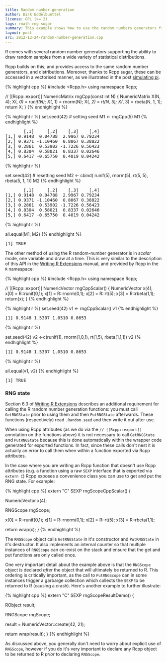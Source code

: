 ```yaml
---
title: Random number generation
author: Dirk Eddelbuettel
license: GPL (>= 2)
tags: rmath rng sugar
summary: This example shows how to use the random numbers generators from R
layout: post
src: 2012-12-24-random-number-generation.cpp
---
```

R comes with several random number generators supporting the
ability to draw random samples from a wide variety of statistical
distributions.

Rcpp builds on this, and provides access to the same random number
generators, and distributions.  Moreover, thanks to Rcpp sugar,
these can be accessed in a vectorised manner, as we illustrated
in the post [simulating pi](../simulating-pi).



{% highlight cpp %}
#include <Rcpp.h>
using namespace Rcpp;

// [[Rcpp::export]]
NumericMatrix rngCpp(const int N) {
  NumericMatrix X(N, 4);
  X(_, 0) = runif(N);
  X(_, 1) = rnorm(N);
  X(_, 2) = rt(N, 5);
  X(_, 3) = rbeta(N, 1, 1);
  return X;
}
{% endhighlight %}


{% highlight r %}
 set.seed(42)     # setting seed
 M1 <- rngCpp(5)
 M1
{% endhighlight %}



<pre class="output">
       [,1]     [,2]    [,3]    [,4]
[1,] 0.9148  0.04788  2.9967 0.79234
[2,] 0.9371 -1.10460  0.8067 0.38822
[3,] 0.2861  0.53902 -1.7226 0.56423
[4,] 0.8304  0.58021  0.8337 0.02646
[5,] 0.6417 -0.65750  0.4019 0.04242
</pre>



{% highlight r %}

 set.seed(42)	  # resetting seed
 M2 <- cbind( runif(5), rnorm(5), rt(5, 5), rbeta(5, 1, 1))
 M2
{% endhighlight %}



<pre class="output">
       [,1]     [,2]    [,3]    [,4]
[1,] 0.9148  0.04788  2.9967 0.79234
[2,] 0.9371 -1.10460  0.8067 0.38822
[3,] 0.2861  0.53902 -1.7226 0.56423
[4,] 0.8304  0.58021  0.8337 0.02646
[5,] 0.6417 -0.65750  0.4019 0.04242
</pre>



{% highlight r %}
 
 all.equal(M1, M2)
{% endhighlight %}



<pre class="output">
[1] TRUE
</pre>


The other method of using the R random-number generator is in
<em>scalar</em> mode, one variable and draw at a time. This is very
similar to the description of this API in the
[Writing R Extensions](http://cran.r-project.org/doc/manuals/R-exts.html) 
manual, and provided by Rcpp in the <code>R</code> namespace:

{% highlight cpp %}
#include <Rcpp.h>
using namespace Rcpp;

// [[Rcpp::export]]
NumericVector rngCppScalar() {
  NumericVector x(4);
  x[0] = R::runif(0,1);
  x[1] = R::rnorm(0,1);
  x[2] = R::rt(5);
  x[3] = R::rbeta(1,1);
  return(x);
}
{% endhighlight %}


{% highlight r %}
 set.seed(42)
 v1 <- rngCppScalar()
 v1
{% endhighlight %}



<pre class="output">
[1] 0.9148 1.5307 1.0510 0.8653
</pre>



{% highlight r %}

 set.seed(42)
 v2 <-c(runif(1), rnorm(1,0,1), rt(1,5), rbeta(1,1,1))
 v2
{% endhighlight %}



<pre class="output">
[1] 0.9148 1.5307 1.0510 0.8653
</pre>



{% highlight r %}

 all.equal(v1, v2)
{% endhighlight %}



<pre class="output">
[1] TRUE
</pre>

### RNG state

Section 6.3 of [Writing R
Extensions](http://cran.r-project.org/doc/manuals/r-release/R-exts.html#Random-number-generation)
describes an additional requirement for calling the R random number
generation functions: you must call `GetRNGState` prior to using them and
then `PutRNGState` afterwards. These functions (respectively) read 
`.Random.seed` and then write it out after use.

When using Rcpp attributes (as we do via the `// [[Rcpp::export]]` annotation
on the functions above) it is not necessary to call `GetRNGState` and
`PutRNGState` because this is done automatically within the wrapper code
generated for exported functions. In fact, since these calls don't nest it is
actually an error to call them when within a function exported via Rcpp
attributes.

In the case where you are writing an Rcpp function that doesn't use Rcpp
attributes (e.g. a function using a raw `SEXP` interface that is exported via
`extern C`) Rcpp exposes a convenience class you can use to get and put the
RNG state. For example:

{% highlight cpp %}
extern "C" SEXP rngScopeCppScalar() {
  
  NumericVector x(4);
  
  RNGScope rngScope;
  
  x[0] = R::runif(0,1);
  x[1] = R::rnorm(0,1);
  x[2] = R::rt(5);
  x[3] = R::rbeta(1,1);
  
  return wrap(x);
}
{% endhighlight %}

The `RNGScope` object calls `GetRNGState` in it's constructor and `PutRNGState` in
it's destructor. It also implements an internal counter so that multiple instances
of `RNGScope` can co-exist on the stack and ensure that the get and put functions
are only called once.

One very important detail about the example above is that the `RNGScope` object
is declared *after* the object that will ultimately be returned to R. This ordering
is critically important, as the call to `PutRNGScope` can in some instances 
trigger a garbarge collection which collects the `SEXP` to be returned to R
(causing a crash). Here's another example to further illustrate:

{% highlight cpp %}
extern "C" SEXP rngScopeResultDemo() {
  
  RObject result;
  
  RNGScope rngScope;
  
  result = NumericVector::create(42, 21);
  
  return wrap(result);
}
{% endhighlight %}

As discussed above, you generally don't need to worry about explicit use of 
`RNGScope`, however if you do it's very important to declare any Rcpp object
to be returned to R *prior* to declaring `RNGScope`.
